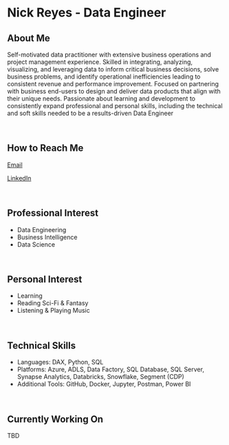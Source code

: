 # Nick Reyes - Data Engineer

## About Me
Self-motivated data practitioner with extensive business operations and project management experience. Skilled in integrating, analyzing, visualizing, and leveraging
data to inform critical business decisions, solve business problems, and identify operational inefficiencies leading to consistent revenue and performance improvement.
Focused on partnering with business end-users to design and deliver data products that align with their unique needs. Passionate about learning and development to
consistently expand professional and personal skills, including the technical and soft skills needed to be a results-driven Data Engineer

<br>

## How to Reach Me
[Email](mailto:nareyes_git@pm.me)

[LinkedIn](https://www.linkedin.com/in/na-reyes/)

<br>

## Professional Interest
- Data Engineering
- Business Intelligence
- Data Science

<br>

## Personal Interest
- Learning
- Reading Sci-Fi & Fantasy
- Listening & Playing Music

<br>

## Technical Skills
- Languages: DAX, Python, SQL
- Platforms: Azure, ADLS, Data Factory, SQL Database, SQL Server, Synapse Analytics, Databricks, Snowflake, Segment (CDP)
- Additional Tools: GitHub, Docker, Jupyter, Postman, Power BI

<br>

## Currently Working On
TBD
